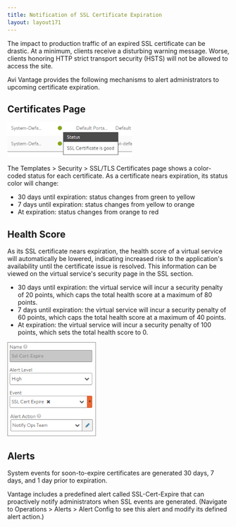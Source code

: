 ```yaml
---
title: Notification of SSL Certificate Expiration
layout: layout171
---
```

The impact to production traffic of an expired SSL certificate can be drastic. At a minimum, clients receive a disturbing warning message. Worse, clients honoring HTTP strict transport security (HSTS) will not be allowed to access the site.

Avi Vantage provides the following mechanisms to alert administrators to upcoming certificate expiration.

## Certificates Page

<a href="img/SSLexpire.png"><img class=" wp-image-1065 alignright" src="img/SSLexpire.png" alt="SSLexpire" width="283" height="79"></a>

The Templates > Security > SSL/TLS Certificates page shows a color-coded status for each certificate. As a certificate nears expiration, its status color will change:

* 30 days until expiration: status changes from green to yellow
* 7 days until expiration: status changes from yellow to orange
* At expiration: status changes from orange to red 

<a name="effect-of-SSL-cert-expiration-on-VS-health-score"></a>

## Health Score

As its SSL certificate nears expiration, the health score of a virtual service will automatically be lowered, indicating increased risk to the application's availability until the certificate issue is resolved. This information can be viewed on the virtual service's security page in the SSL section.

* 30 days until expiration: the virtual service will incur a security penalty of 20 points, which caps the total health score at a maximum of 80 points.
* 7 days until expiration: the virtual service will incur a security penalty of 60 points, which caps the total health score at a maximum of 40 points.
* At expiration: the virtual service will incur a security penalty of 100 points, which sets the total health score to 0. 

<img class=" wp-image-434 alignright" src="img/SSLexpiration.png" alt="SSLexpiration" width="201" height="213">

## Alerts

System events for soon-to-expire certificates are generated 30 days, 7 days, and 1 day prior to expiration.

Vantage includes a predefined alert called SSL-Cert-Expire that can proactively notify administrators when SSL events are generated. (Navigate to Operations > Alerts > Alert Config to see this alert and modify its defined alert action.)
